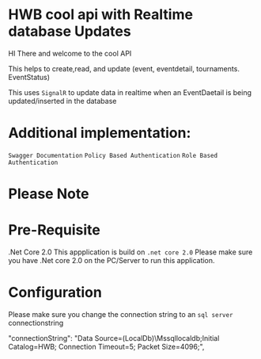 # HWB cool api with Realtime database Updates 
HI There and welcome to the cool API

This helps to create,read, and update (event, eventdetail, tournaments. EventStatus)

This uses `SignalR` to update data in realtime when an EventDaetail is being updated/inserted in the database

# Additional implementation:

`Swagger Documentation`
`Policy Based Authentication`
`Role Based Authentication`

# Please Note 
# Pre-Requisite
.Net Core 2.0
This appplication is build on `.net core 2.0` Please make sure you have .Net core 2.0 on the PC/Server to run this application.

# Configuration

Please make sure you change the connection string to an `sql server` connectionstring

"connectionString": "Data Source=(LocalDb)\\Mssqllocaldb;Initial Catalog=HWB; Connection Timeout=5; Packet Size=4096;",